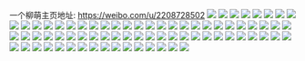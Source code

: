 一个柳萌主页地址: https://weibo.com/u/2208728502 
![](https://wx4.sinaimg.cn/mw2000/83a685b6ly1h9hi380wo0j20wr1ay4c7.jpg) 
![](https://wx4.sinaimg.cn/mw2000/83a685b6ly1h9bvkyn7o8j22802yokjo.jpg) 
![](https://wx4.sinaimg.cn/mw2000/83a685b6ly1h9359mt3k6j21o02807wi.jpg) 
![](https://wx4.sinaimg.cn/mw2000/83a685b6ly1h9079ljsx7j21sc1schdu.jpg) 
![](https://wx4.sinaimg.cn/mw2000/83a685b6ly1h8pql9g6w4j21g11zg1ky.jpg) 
![](https://wx4.sinaimg.cn/mw2000/83a685b6ly1h8pqldkhuyj22802yoe83.jpg) 
![](https://wx4.sinaimg.cn/mw2000/83a685b6ly1h8pql7q7mij21zg2k7hdu.jpg) 
![](https://wx4.sinaimg.cn/mw2000/83a685b6ly1h8pqlh7yrgj20u01hc464.jpg) 
![](https://wx4.sinaimg.cn/mw2000/83a685b6ly1h8fx4eyqeaj229g29gqv5.jpg) 
![](https://wx4.sinaimg.cn/mw2000/83a685b6ly1h8cxjbsloqj2280280b2b.jpg) 
![](https://wx4.sinaimg.cn/mw2000/83a685b6ly1h8cxjk0w0oj2280280e83.jpg) 
![](https://wx4.sinaimg.cn/mw2000/83a685b6ly1h8cxjrs72oj22802807wj.jpg) 
![](https://wx4.sinaimg.cn/mw2000/83a685b6ly1h8cxjyfbdnj2280280x6q.jpg) 
![](https://wx4.sinaimg.cn/mw2000/83a685b6ly1h8cxk24aurj2280280u0y.jpg) 
![](https://wx4.sinaimg.cn/mw2000/83a685b6ly1h8cxk45favj225a2v27wj.jpg) 
![](https://wx4.sinaimg.cn/mw2000/83a685b6ly1h8cxk5gphsj21ru2d4e82.jpg) 
![](https://wx4.sinaimg.cn/mw2000/83a685b6ly1h8cxk75pl9j22c0340x6r.jpg) 
![](https://wx4.sinaimg.cn/mw2000/83a685b6ly1h8a4w08jbuj20rn0zkjtc.jpg) 
![](https://wx4.sinaimg.cn/mw2000/83a685b6ly1h8a4w0nfxmj20u00u0dky.jpg) 
![](https://wx4.sinaimg.cn/mw2000/83a685b6ly1h8a4w11zbuj20u0140dmo.jpg) 
![](https://wx4.sinaimg.cn/mw2000/83a685b6ly1h8a4w00mnwj20u00u0tdw.jpg) 
![](https://wx4.sinaimg.cn/mw2000/83a685b6ly1h89lxpf1rjj20u0140wt5.jpg) 
![](https://wx4.sinaimg.cn/mw2000/83a685b6ly1h83ju8y217j20zk1bf4qp.jpg) 
![](https://wx4.sinaimg.cn/mw2000/83a685b6ly1h824e7neshj235s2dckjq.jpg) 
![](https://wx4.sinaimg.cn/mw2000/83a685b6ly1h824exddzkj235s2dc4qu.jpg) 
![](https://wx4.sinaimg.cn/mw2000/83a685b6ly1h824fn0datj235s2dckjq.jpg) 
![](https://wx4.sinaimg.cn/mw2000/83a685b6ly1h824fobt9lj22tg29g7wh.jpg) 
![](https://wx4.sinaimg.cn/mw2000/83a685b6ly1h7wqvo0a1ij20u01t2jsx.jpg) 
![](https://wx4.sinaimg.cn/mw2000/83a685b6ly1h7vgg4fwe7j20u0140wq0.jpg) 
![](https://wx4.sinaimg.cn/mw2000/83a685b6ly1h7vgg4rz7nj21400u0tlp.jpg) 
![](https://wx4.sinaimg.cn/mw2000/83a685b6ly1h7vgg415t0j20u01407cm.jpg) 
![](https://wx4.sinaimg.cn/mw2000/83a685b6ly1h7vgg5b1hjj20u0140qke.jpg) 
![](https://wx4.sinaimg.cn/mw2000/83a685b6ly1h7r8y3levej20wr1z0dtu.jpg) 
![](https://wx4.sinaimg.cn/mw2000/83a685b6ly1h7r8y2sg7ij20wr1z0b29.jpg) 
![](https://wx4.sinaimg.cn/mw2000/83a685b6ly1h7oja6gdoyj20u0140wmj.jpg) 
![](https://wx4.sinaimg.cn/mw2000/83a685b6ly1h7o6m5gaowj22c02c0u0x.jpg) 
![](https://wx4.sinaimg.cn/mw2000/83a685b6ly1h7fjp1cfnjj21we2cre82.jpg) 
![](https://wx4.sinaimg.cn/mw2000/83a685b6ly1h7fjp284idj21y62bc1ky.jpg) 
![](https://wx4.sinaimg.cn/mw2000/83a685b6ly1h7f01k2dgsj22802yo1jl.jpg) 
![](https://wx4.sinaimg.cn/mw2000/83a685b6ly1h7f01hodx5j22802yokjo.jpg) 
![](https://wx4.sinaimg.cn/mw2000/83a685b6ly1h77euxyzgjj22c2340hdv.jpg) 
![](https://wx4.sinaimg.cn/mw2000/83a685b6ly1h77euwhuk5j22802yo4qt.jpg) 
![](https://wx4.sinaimg.cn/mw2000/83a685b6ly1h77euzswtjj22c2340hdv.jpg) 
![](https://wx4.sinaimg.cn/mw2000/83a685b6ly1h75a0x39n8j22812yokjq.jpg) 
![](https://wx4.sinaimg.cn/mw2000/83a685b6ly1h75a10sdqaj22812yokjl.jpg) 
![](https://wx4.sinaimg.cn/mw2000/83a685b6ly1h75a0qggyij22812yoe86.jpg) 
![](https://wx4.sinaimg.cn/mw2000/83a685b6ly1h75a0t0e59j21ho1zke83.jpg) 
![](https://wx4.sinaimg.cn/mw2000/83a685b6ly1h75a14l5u9j22812yoe85.jpg) 
![](https://wx4.sinaimg.cn/mw2000/83a685b6ly1h75a1873gpj22812yox36.jpg) 
![](https://wx4.sinaimg.cn/mw2000/83a685b6ly1h6uoh3rpezj22812yonph.jpg) 
![](https://wx4.sinaimg.cn/mw2000/83a685b6ly1h6uogz6wu2j22812yo1kx.jpg) 
![](https://wx4.sinaimg.cn/mw2000/83a685b6ly1h6mgmfgazuj22c1340kjp.jpg) 
![](https://wx4.sinaimg.cn/mw2000/83a685b6ly1h6mgmh0fibj22c033y7wj.jpg) 
![](https://wx4.sinaimg.cn/mw2000/83a685b6ly1h6646ix2agj22b91o4qv6.jpg) 
![](https://wx4.sinaimg.cn/mw2000/83a685b6ly1h6646ohec9j22by3404qt.jpg) 
![](https://wx4.sinaimg.cn/mw2000/83a685b6ly1h6646l41apj22by3407wk.jpg) 
![](https://wx4.sinaimg.cn/mw2000/83a685b6ly1h61twgy89jj21qy2c0x6q.jpg) 
![](https://wx4.sinaimg.cn/mw2000/83a685b6ly1h61twi0fglj21qy2c0qv6.jpg) 
![](https://wx4.sinaimg.cn/mw2000/83a685b6ly1h61twfdepej22bx2ubqv8.jpg) 
![](https://wx4.sinaimg.cn/mw2000/83a685b6ly1h61twjo5r4j22802o97wi.jpg) 
![](https://wx4.sinaimg.cn/mw2000/83a685b6ly1h60j5cq0y1j21ve1ve49s.jpg) 
![](https://wx4.sinaimg.cn/mw2000/83a685b6ly1h60j5dd1ekj21v21v2dql.jpg) 
![](https://wx4.sinaimg.cn/mw2000/83a685b6ly1h5w7hbzrdij20sg11xhdt.jpg) 
![](https://wx4.sinaimg.cn/mw2000/83a685b6ly1h5w7hcwx99j20sg11xkjl.jpg) 
![](https://wx4.sinaimg.cn/mw2000/83a685b6ly1h5w7hdurx5j20sg11xhdt.jpg) 
![](https://wx4.sinaimg.cn/mw2000/83a685b6ly1h5tup98bnxj20zo1hugwz.jpg) 
![](https://wx4.sinaimg.cn/mw2000/83a685b6ly1h5q33y74gmj21y72e6x6q.jpg) 
![](https://wx4.sinaimg.cn/mw2000/83a685b6ly1h5q33yvtl5j22oq1zxnpd.jpg) 
![](https://wx4.sinaimg.cn/mw2000/83a685b6ly1h5q33zdoc6j21dz1fr4qp.jpg) 
![](https://wx4.sinaimg.cn/mw2000/83a685b6ly1h5ep0by8xpj21uc1ucqv7.jpg) 
![](https://wx4.sinaimg.cn/mw2000/83a685b6ly1h5ep0e77ucj21ty1tynpf.jpg) 
![](https://wx4.sinaimg.cn/mw2000/83a685b6ly1h5ep09odaij21ph1ph4qr.jpg) 
![](https://wx4.sinaimg.cn/mw2000/83a685b6ly1h50k6vupeoj227x2yknpe.jpg) 
![](https://wx4.sinaimg.cn/mw2000/83a685b6ly1h50k76kue8j227x2yknpe.jpg) 
